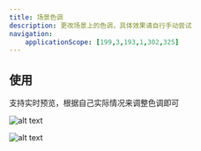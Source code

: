 ```yaml
---
title: 场景色调
description: 更改场景上的色调，具体效果请自行手动尝试
navigation:
    applicationScope: [199,3,193,1,302,325]
---
```


## 使用

支持实时预览，根据自己实际情况来调整色调即可

![alt text](https://assbak.gcw.wiki/gcw/image/zh_hans/commands/scene/tintscene/1.gif)

![alt text](https://assbak.gcw.wiki/gcw/image/zh_hans/commands/scene/tintscene/image-1.png)
